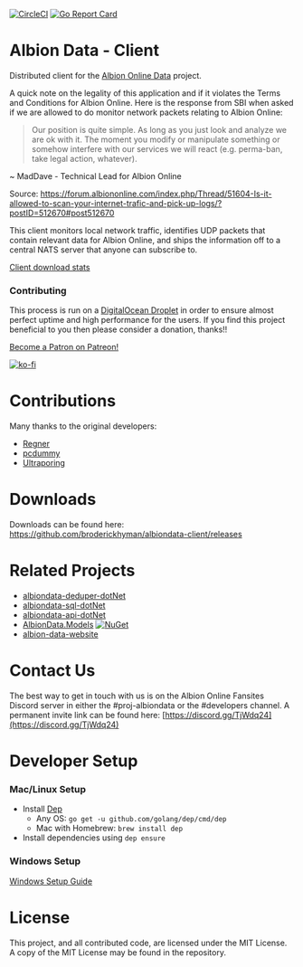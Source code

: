 [![CircleCI](https://circleci.com/gh/broderickhyman/albiondata-client/tree/master.svg?style=svg)](https://circleci.com/gh/broderickhyman/albiondata-client/tree/master) [![Go Report Card](https://goreportcard.com/badge/github.com/broderickhyman/albiondata-client)](https://goreportcard.com/report/github.com/broderickhyman/albiondata-client)

# Albion Data - Client
Distributed client for the [Albion Online Data](https://www.albion-online-data.com/)
project.

A quick note on the legality of this application and if it
violates the Terms and Conditions for Albion Online. Here is
the response from SBI when asked if we are allowed to do
monitor network packets relating to Albion Online:
> Our position is quite simple. As long as you just look and
analyze we are ok with it. The moment you modify or manipulate
something or somehow interfere with our services we will react
(e.g. perma-ban, take legal action, whatever).

~ MadDave - Technical Lead for Albion Online

Source: https://forum.albiononline.com/index.php/Thread/51604-Is-it-allowed-to-scan-your-internet-trafic-and-pick-up-logs/?postID=512670#post512670

This client monitors local network traffic, identifies UDP packets
that contain relevant data for Albion Online, and ships the information
off to a central NATS server that anyone can subscribe to.

[Client download stats](https://www.somsubhra.com/github-release-stats/?username=broderickhyman&repository=albiondata-client)

### Contributing
This process is run on a [DigitalOcean Droplet](https://www.digitalocean.com) in order to ensure almost perfect uptime and high performance for the users. If you find this project beneficial to you then please consider a donation, thanks!!

[Become a Patron on Patreon!](https://www.patreon.com/bePatron?u=10422119)

[![ko-fi](https://www.ko-fi.com/img/donate_sm.png)](https://ko-fi.com/E1E5K69V)

# Contributions
Many thanks to the original developers:
- [Regner](https://github.com/Regner)
- [pcdummy](https://github.com/pcdummy)
- [Ultraporing](https://github.com/Ultraporing)

# Downloads
Downloads can be found here: https://github.com/broderickhyman/albiondata-client/releases

# Related Projects
- [albiondata-deduper-dotNet](https://github.com/BroderickHyman/albiondata-deduper-dotNet)
- [albiondata-sql-dotNet](https://github.com/BroderickHyman/albiondata-sql-dotNet)
- [albiondata-api-dotNet](https://github.com/BroderickHyman/albiondata-api-dotNet)
- [AlbionData.Models](https://github.com/broderickhyman/albiondata-models-dotNet) [![NuGet](https://img.shields.io/nuget/v/AlbionData.Models.svg)](https://www.nuget.org/packages/AlbionData.Models/)
- [albion-data-website](https://github.com/broderickhyman/albion-data-website)

# Contact Us
The best way to get in touch with us is on the Albion Online Fansites Discord server in either the #proj-albiondata or the #developers channel. A permanent invite link can be found here: [https://discord.gg/TjWdq24](https://discord.gg/TjWdq24)

# Developer Setup
### Mac/Linux Setup
- Install [Dep](https://github.com/golang/dep)
  - Any OS: `go get -u github.com/golang/dep/cmd/dep`
  - Mac with Homebrew: `brew install dep`
- Install dependencies using `dep ensure`

### Windows Setup
[Windows Setup Guide](https://github.com/broderickhyman/albiondata-client/wiki/Building-in-Windows)

# License
This project, and all contributed code, are licensed under the MIT
License. A copy of the MIT License may be found in the repository.
